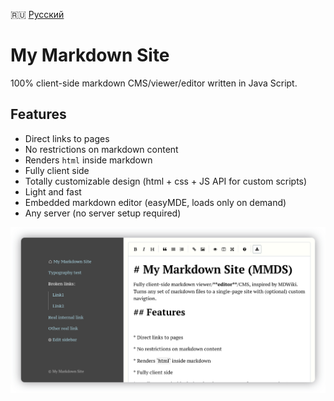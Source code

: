 :ru: [Русский](https://girobusan.github.io/mmds/#!index.ru.md)

# My Markdown Site

100% client-side markdown CMS/viewer/editor written in Java Script.

## Features

* Direct links to pages
* No restrictions on markdown content 
* Renders `html` inside markdown
* Fully client side 
* Totally customizable design (html + css + JS API for custom scripts)
* Light and fast 
* Embedded markdown editor (easyMDE, loads only on demand) 
* Any server (no server setup required)

![Screenshot](docs/screen.png)
